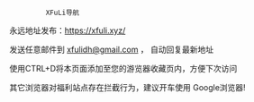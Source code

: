              XFuLi导航
             
永远地址发布：https://xfuli.xyz/

发送任意邮件到  xfulidh@gmail.com ，  自动回复最新地址

使用CTRL+D将本页面添加至您的游览器收藏页内，方便下次访问

其它浏览器对福利站点存在拦截行为，建议开车使用 Google浏览器!
